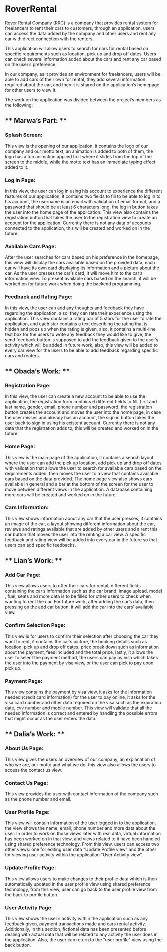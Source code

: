 # RoverRental


 Rover Rental Company (RRC) is a company that provides rental system for freelancers to rent their cars to customers, through an application, users can access the data added by the company and other users and rent any car with direct connection with the renters. 

   This application will allow users to search for cars for rental based on specific requirements such as location, pick up and drop off dates. Users can check several information added about the cars and rent any car based on the user’s preference. 

   In our company, as it provides an environment for freelancers, users will be able to add cars of their own for rental, they add several information required about the car, and then it is shared on the application’s homepage for other users to view it.

   The work on the application was divided between the project’s members as the following:

## ** Marwa’s Part: **

### Splash Screen:
   This view is the opening of our application, it contains the logo of our company and our motto text, an animation is added to both of them, the logo has a top animation applied to it where it slides from the top of the screen to the middle, while the motto text has an immediate typing effect added to it. 

### Log in Page:
   In this view, the user can log in using his account to experience the different features of our application, it contains two fields to fill to be able to log in to his account, the username is an email with validation of email format, and a password that should be at least 6 characters long, the log in button takes the user into the home page of the application. 
   This view also contains the registration button that takes the user to the registration view to create an account for the application. 
   Currently there is not any data of accounts connected to the application, this will be created and worked on in the future. 

### Available Cars Page: 
   After the user searches for cars based on his preference in the homepage, this view will display the cars available based on the provided data, each car will have its own card displaying its information and a picture about the car. As the user presses the car’s card, it will move him to the car’s information view. 
   To present available cars based on the search, it will be worked on for future work when doing the backend programming. 

### Feedback and Rating Page:
   In this view, the user can add any thoughts and feedback they have regarding the application, also, they can rate their experience using the application. This view contains a rating bar of 5 stars for the user to rate the application, and each star contains a text describing the rating that is hidden and pops up when the rating is given, also, it contains a multi-line text box for the users to write any feedback they would like to give, the send feedback button is supposed to add the feedback given to the user’s activity which will be added in future work, also, this view will be added to every car view for the users to be able to add feedback regarding specific cars and renters. 

## ** Obada’s Work: **

### Registration Page:
   In this view, the user can create a new account to be able to use the application, the registration form contains 6 different fields to fill, first and last name, gender, email, phone number and password, the registration button creates the account and moves the user into the home page, in case the user misses and already has an account, the sign in button takes the user back to sign in using his existent account. 
   Currently there is not any data that the registration adds to, this will be created and worked on in the future

### Home Page:
   This view is the main page of the application, it contains a search layout where the user can add the pick up location, add pick up and drop off dates with validation that allows the user to search for available cars based on the requirements added, then moves the user to a view that contains available cars based on the data provided. The home page view also shows cars available in general and a bar at the bottom of the screen for the user to move between different views in the application. 
   A database containing more cars will be created and worked on in the future.



### Cars Information:
   This view shows information about any car that the user presses, it contains an image of the car, a layout showing different information about the car, reviews and ratings available that are added by other users and a rent this car button that moves the user into the renting a car view.
   A specific feedback and rating view will be added into every car in the future so that users can add specific feedbacks.

## ** Lian’s Work: **

### Add Car Page:
  This view allows users to offer their cars for rental, different fields containing the car’s information such as the car brand, image upload,  model , fuel, seats and more data is to be filled for other users to check when wanting to rent the car. 
   For future work, after adding the car’s data, then pressing on the add car button, it will add the car into the cars’ available view.

### Confirm Selection Page:
   This view is for users to confirm their selection after choosing the car they want to rent, it contains the car’s picture, the booking details such as location, pick up and drop off dates, price break down such as information about the payment, fees included and the total price, lastly, it allows the user to select the payment method, the users can pay by visa which takes the user into the payment by visa view, or the user can pick to pay upon pick up.

### Payment Page:
   This view contains the payment by visa view, it asks for the information needed (credit card information) for the user to pay online, it asks for the visa card number and other data required on the visa such as the expiration date, cvv number and mobile number. 
   This view will validate that all the needed information is correct and entered by handling the possible errors that might occur as the user enters the data.

## ** Dalia’s Work: **

### About Us Page:
   This view gives the users an overview of our company, an explanation of who we are, our motto and what we do, this view also allows the users to access the contact us view.

### Contact Us Page:
   This view provides the user with contact information of the company such as the phone number and email.

### User Profile Page: 
   This view will contain information of the user logged in to the application, the view shows the name, email, phone number and more data about the user.
   In order to work on those views later with real data, virtual information has been worked on in that view, and views related to it have been handled using shared preference technology. 
   From this view, users can access two other views: one for editing user data “Update Profile view” and the other for viewing user activity within the application “User Activity view”.

### Update Profile Page:
   This view allows users to make changes to their profile data which is then automatically updated in the user profile view using shared preference technology, from this view, user can go back to the user profile view from the back to profile button.

### User Activity Page:
   This view shows the user’s activity within the application such as any feedback given, payment transactions made and cars rental activity. 
Additionally, in this section, fictional data has been presented before dealing with actual data that will be related to any activity the user does in the application. Also, the user can return to the "user profile" view using the back button.


